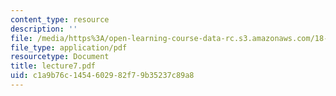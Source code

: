 ```yaml
---
content_type: resource
description: ''
file: /media/https%3A/open-learning-course-data-rc.s3.amazonaws.com/18-704-seminar-in-algebra-and-number-theory-rational-points-on-elliptic-curves-fall-2004/c1a9b76c1454602982f79b35237c89a8_lecture7.pdf
file_type: application/pdf
resourcetype: Document
title: lecture7.pdf
uid: c1a9b76c-1454-6029-82f7-9b35237c89a8
---
```


